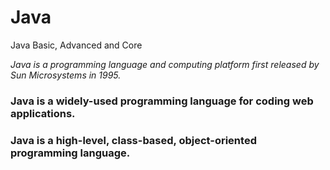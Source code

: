 # Java
Java Basic, Advanced and Core

 *Java is a programming language and computing platform first released by Sun Microsystems in 1995.*
### Java is a widely-used programming language for coding web applications. 
### Java is a high-level, class-based, object-oriented programming language.
